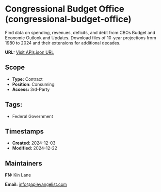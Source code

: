 # Congressional Budget Office (congressional-budget-office)
Find data on spending, revenues, deficits, and debt from CBOs Budget and Economic Outlook and Updates. Download files of 10-year projections from 1980 to 2024 and their extensions for additional decades.

**URL:** [Visit APIs.json URL](https://raw.githubusercontent.com/api-evangelist/congressional-budget-office/refs/heads/main/apis.yml)

## Scope

- **Type:** Contract 
- **Position:** Consuming 
- **Access:** 3rd-Party 

## Tags:

 - Federal Government

## Timestamps

- **Created:** 2024-12-03 
- **Modified:** 2024-12-22 

## Maintainers

**FN:** Kin Lane

**Email:** info@apievangelist.com


